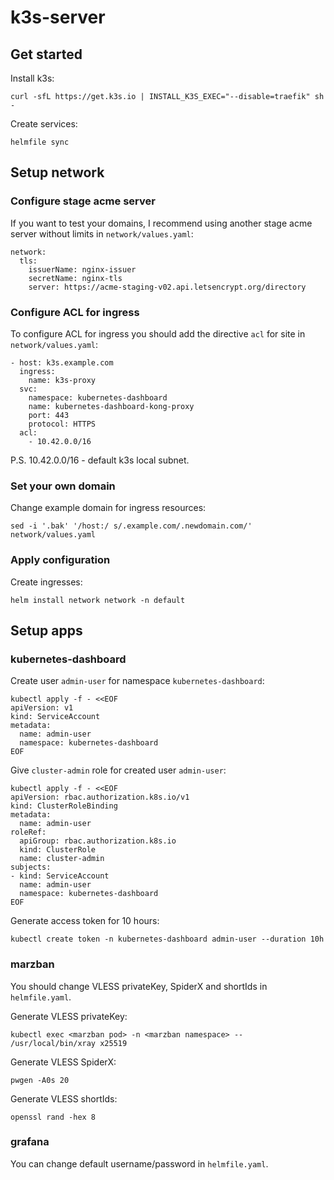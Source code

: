 # k3s-server

## Get started

Install k3s:
```
curl -sfL https://get.k3s.io | INSTALL_K3S_EXEC="--disable=traefik" sh -
```

Create services:
```
helmfile sync
```

## Setup network

### Configure stage acme server

If you want to test your domains, I recommend using another stage acme server without limits in `network/values.yaml`:
```
network:
  tls:
    issuerName: nginx-issuer
    secretName: nginx-tls
    server: https://acme-staging-v02.api.letsencrypt.org/directory
```

### Configure ACL for ingress

To configure ACL for ingress you should add the directive `acl` for site in `network/values.yaml`:
```
- host: k3s.example.com
  ingress:
    name: k3s-proxy
  svc:
    namespace: kubernetes-dashboard
    name: kubernetes-dashboard-kong-proxy
    port: 443
    protocol: HTTPS
  acl:
    - 10.42.0.0/16
```

P.S. 10.42.0.0/16 - default k3s local subnet.

### Set your own domain

Change example domain for ingress resources:
```
sed -i '.bak' '/host:/ s/.example.com/.newdomain.com/' network/values.yaml
```

### Apply configuration

Create ingresses:
```
helm install network network -n default
```

## Setup apps

### kubernetes-dashboard

Create user `admin-user` for namespace `kubernetes-dashboard`:
```
kubectl apply -f - <<EOF
apiVersion: v1
kind: ServiceAccount
metadata:
  name: admin-user
  namespace: kubernetes-dashboard
EOF
```

Give `cluster-admin` role for created user `admin-user`:
```
kubectl apply -f - <<EOF
apiVersion: rbac.authorization.k8s.io/v1
kind: ClusterRoleBinding
metadata:
  name: admin-user
roleRef:
  apiGroup: rbac.authorization.k8s.io
  kind: ClusterRole
  name: cluster-admin
subjects:
- kind: ServiceAccount
  name: admin-user
  namespace: kubernetes-dashboard
EOF
```

Generate access token for 10 hours:
```
kubectl create token -n kubernetes-dashboard admin-user --duration 10h
```

### marzban

You should change VLESS privateKey, SpiderX and shortIds in `helmfile.yaml`.

Generate VLESS privateKey:
```
kubectl exec <marzban pod> -n <marzban namespace> -- /usr/local/bin/xray x25519
```

Generate VLESS SpiderX:
```
pwgen -A0s 20
```

Generate VLESS shortIds:
```
openssl rand -hex 8
```

### grafana

You can change default username/password in `helmfile.yaml`.
